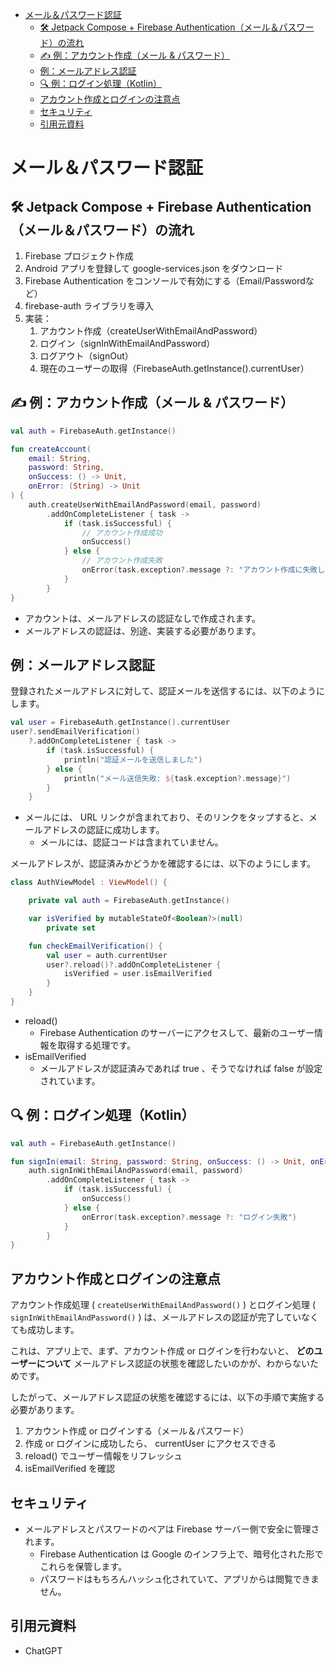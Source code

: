 - [メール＆パスワード認証](#メールパスワード認証)
  - [🛠️ Jetpack Compose + Firebase Authentication（メール＆パスワード）の流れ](#️-jetpack-compose--firebase-authenticationメールパスワードの流れ)
  - [✍️ 例：アカウント作成（メール \& パスワード）](#️-例アカウント作成メール--パスワード)
  - [例：メールアドレス認証](#例メールアドレス認証)
  - [🔍 例：ログイン処理（Kotlin）](#-例ログイン処理kotlin)
  - [アカウント作成とログインの注意点](#アカウント作成とログインの注意点)
  - [セキュリティ](#セキュリティ)
  - [引用元資料](#引用元資料)


# メール＆パスワード認証

## 🛠️ Jetpack Compose + Firebase Authentication（メール＆パスワード）の流れ

1. Firebase プロジェクト作成
2. Android アプリを登録して google-services.json をダウンロード
3. Firebase Authentication をコンソールで有効にする（Email/Passwordなど）
4. firebase-auth ライブラリを導入
5. 実装：
   1. アカウント作成（createUserWithEmailAndPassword）
   2. ログイン（signInWithEmailAndPassword）
   3. ログアウト（signOut）
   4. 現在のユーザーの取得（FirebaseAuth.getInstance().currentUser）


## ✍️ 例：アカウント作成（メール & パスワード）

```kotlin
val auth = FirebaseAuth.getInstance()

fun createAccount(
    email: String,
    password: String,
    onSuccess: () -> Unit,
    onError: (String) -> Unit
) {
    auth.createUserWithEmailAndPassword(email, password)
        .addOnCompleteListener { task ->
            if (task.isSuccessful) {
                // アカウント作成成功
                onSuccess()
            } else {
                // アカウント作成失敗
                onError(task.exception?.message ?: "アカウント作成に失敗しました")
            }
        }
}
```

- アカウントは、メールアドレスの認証なしで作成されます。
- メールアドレスの認証は、別途、実装する必要があります。


## 例：メールアドレス認証

登録されたメールアドレスに対して、認証メールを送信するには、以下のようにします。

```kotlin
val user = FirebaseAuth.getInstance().currentUser
user?.sendEmailVerification()
    ?.addOnCompleteListener { task ->
        if (task.isSuccessful) {
            println("認証メールを送信しました")
        } else {
            println("メール送信失敗: ${task.exception?.message}")
        }
    }
```

- メールには、 URL リンクが含まれており、そのリンクをタップすると、メールアドレスの認証に成功します。
  - メールには、認証コードは含まれていません。

メールアドレスが、認証済みかどうかを確認するには、以下のようにします。

```kotlin
class AuthViewModel : ViewModel() {

    private val auth = FirebaseAuth.getInstance()

    var isVerified by mutableStateOf<Boolean?>(null)
        private set

    fun checkEmailVerification() {
        val user = auth.currentUser
        user?.reload()?.addOnCompleteListener {
            isVerified = user.isEmailVerified
        }
    }
}
```

- reload()
  - Firebase Authentication のサーバーにアクセスして、最新のユーザー情報を取得する処理です。
- isEmailVerified
  - メールアドレスが認証済みであれば true 、そうでなければ false が設定されています。


## 🔍 例：ログイン処理（Kotlin）

```kotlin
val auth = FirebaseAuth.getInstance()

fun signIn(email: String, password: String, onSuccess: () -> Unit, onError: (String) -> Unit) {
    auth.signInWithEmailAndPassword(email, password)
        .addOnCompleteListener { task ->
            if (task.isSuccessful) {
                onSuccess()
            } else {
                onError(task.exception?.message ?: "ログイン失敗")
            }
        }
}
```


## アカウント作成とログインの注意点

アカウント作成処理 ( `createUserWithEmailAndPassword()` ) とログイン処理 ( `signInWithEmailAndPassword()` ) は、メールアドレスの認証が完了していなくても成功します。

これは、アプリ上で、まず、アカウント作成 or ログインを行わないと、 **どのユーザーについて** メールアドレス認証の状態を確認したいのかが、わからないためです。

したがって、メールアドレス認証の状態を確認するには、以下の手順で実施する必要があります。

1. アカウント作成 or ログインする（メール＆パスワード）
2. 作成 or ログインに成功したら、 currentUser にアクセスできる
3. reload() でユーザー情報をリフレッシュ
4. isEmailVerified を確認


## セキュリティ

- メールアドレスとパスワードのペアは Firebase サーバー側で安全に管理されます。
  - Firebase Authentication は Google のインフラ上で、暗号化された形でこれらを保管します。
  - パスワードはもちろんハッシュ化されていて、アプリからは閲覧できません。


## 引用元資料

- ChatGPT




